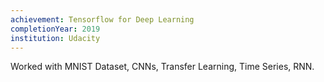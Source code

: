 ```yaml
---
achievement: Tensorflow for Deep Learning
completionYear: 2019
institution: Udacity
---
```


Worked with MNIST Dataset, CNNs, Transfer Learning, Time Series, RNN.
